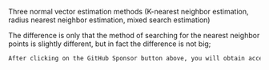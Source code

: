  Three normal vector estimation methods (K-nearest neighbor estimation, radius nearest neighbor estimation, mixed search estimation) 

 The difference is only that the method of searching for the nearest neighbor points is slightly different, but in fact the difference is not big; 

  ```python  
After clicking on the GitHub Sponsor button above, you will obtain access permissions to my private code repository ( https://github.com/slowlon/my_code_bar ) to view this blog code. By searching the code number of this blog, you can find the code you need, code number is: 2024020309574630998
  ```  
